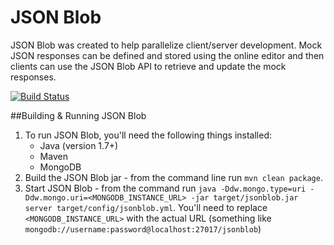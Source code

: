 JSON Blob
========

JSON Blob was created to help parallelize client/server development. Mock JSON responses can be defined and stored using the online editor and then clients can use the JSON Blob API to retrieve and update the mock responses.

[![Build Status](https://travis-ci.org/tburch/jsonblob.svg?branch=master)](https://travis-ci.org/tburch/jsonblob)

##Building & Running JSON Blob
1. To run JSON Blob, you'll need the following things installed:
   - Java (version 1.7+)
   - Maven 
   - MongoDB
1. Build the JSON Blob jar - from the command line run `mvn clean package`.
1. Start JSON Blob - from the command run `java -Ddw.mongo.type=uri -Ddw.mongo.uri=<MONGODB_INSTANCE_URL> -jar target/jsonblob.jar server target/config/jsonblob.yml`. You'll need to replace `<MONGODB_INSTANCE_URL>` with the actual URL (something like `mongodb://username:password@localhost:27017/jsonblob`)
